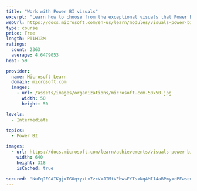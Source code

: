 ```yaml
---
title: "Work with Power BI visuals"
excerpt: "Learn how to choose from the exceptional visuals that Power BI makes available to you. Formatting visuals will direct the user’s attention to exactly where you want it, while helping to make the visual easier to read and interpret. You will also learn about how to use key performance indicators (KPIs)."
webUrl: https://docs.microsoft.com/en-us/learn/modules/visuals-power-bi/
type: course
price: Free
length: PT1H13M
ratings:
  count: 2363
  average: 4.6479053
heat: 59

provider:
  name: Microsoft Learn
  domain: microsoft.com
  images:
    - url: /assets/images/organizations/microsoft.com-50x50.jpg
      width: 50
      height: 50

levels:
  - Intermediate

topics:
  - Power BI

images:
  - url: https://docs.microsoft.com/learn/achievements/visuals-power-bi-social.png
    width: 640
    height: 318
    isCached: true

secured: "NuFqJFCAIKgjxTGOq+yxLx7zcVxJIMtVEhwsFYTsxNqAMII4aBPmyxcPFwsen4goKy5uFFBwpb4zCbpO4qy3XHEW2XYhuvqLGq3g8H9ULUSD2of1a8hrY/KMCMqOZeAiaOqI8kF51ug+k7Uscuc/SJsyiZXGgCQT0IZdVEZAfWr4MSkCFYEJdbiAh0+pq5xIkxhFlzB3TlMyMAQnCYHFTUrVIUPjCXHU1XAlgcfYeBySpl5HtsPLvFUFWCv4JaXL0hKWEKY0W+mcMAa1nfJr4YQ2kZdk7EY46jUnIfKbQd0ZC/guoyAstQAxqoiwIEd/Xo46ZugxssMklwWEJ5t4nPT4lc3Isu+csXJJO/D+ueu3+vSMtFPxmU1vnFZqOnRqXULZMUZz2VEYcIYenpH+B10SBwstCh2ozBsc78+6iuU=;7CNaKU7iR33G0tO296OI0w=="
---
```



